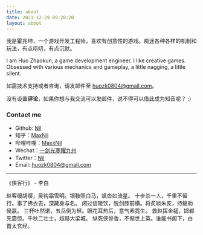 ```yaml
---
title: about
date: 2021-12-29 09:20:20
layout: about
---
```


我是霍兆坤，一个游戏开发工程师，喜欢有创意性的游戏。痴迷各种各样的机制和玩法，有点唠叨，有点沉默。

I am Huo Zhaokun, a game development engineer. I like creative games. Obsessed with various mechanics and gameplay, a little nagging, a little silent.

如需技术支持或者咨询，请发邮件至 [huozk0804@gmail.com](mailto:huozk0804@gmail.com)。 

没有设置**评论**，如果你想与我交流可以发邮件，说不得可以借此成为知音呢？ :) 

### Contact me

* Github: [Nil](https://github.com/huozk0804)
* 知乎：[MaxNil](https://www.zhihu.com/people/fanxingyunchen)
* 哔哩哔哩：[MaxxNil](https://space.bilibili.com/279014900)
* Wechat：[一剑光寒耀九州](/images/202305/wechat.webp)
* Twitter：[Nil](https://twitter.com/huozk_nil)
* Email: [huozk0804@gmail.com](mailto:huozk0804@gmail.com)

---

《侠客行》 - 李白

赵客缦胡缨，吴钩霜雪明。银鞍照白马，飒沓如流星。
十步杀一人，千里不留行。事了拂衣去，深藏身与名。
闲过信陵饮，脱剑膝前横。将炙啖朱亥，持觞劝侯嬴。
三杯吐然诺，五岳倒为轻。眼花耳热后，意气素霓生。
救赵挥金槌，邯郸先震惊。千秋二壮士，烜赫大梁城。
纵死侠骨香，不惭世上英。谁能书阁下，白首太玄经。
